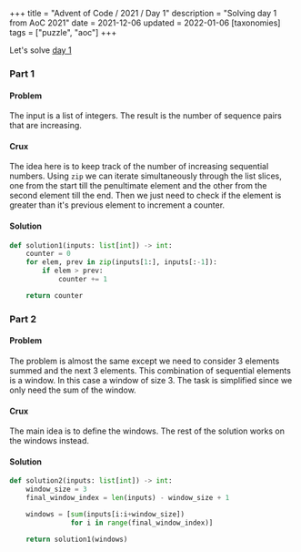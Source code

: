 +++
title = "Advent of Code / 2021 / Day 1"
description = "Solving day 1 from AoC 2021"
date = 2021-12-06
updated = 2022-01-06
[taxonomies]
tags = ["puzzle", "aoc"]
+++

Let's solve [day 1](https://adventofcode.com/2021/day/1)

### Part 1

#### Problem

The input is a list of integers. The result is the number of sequence pairs that are increasing.

#### Crux

The idea here is to keep track of the number of increasing sequential numbers. Using `zip` we can iterate simultaneously through the list slices, one from the start till the penultimate element and the other from the second element till the end. Then we just need to check if the element is greater than it's previous element to increment a counter.

#### Solution

```py
def solution1(inputs: list[int]) -> int:
    counter = 0
    for elem, prev in zip(inputs[1:], inputs[:-1]):
        if elem > prev:
            counter += 1

    return counter
```

### Part 2

#### Problem

The problem is almost the same except we need to consider 3 elements summed and the next 3 elements. This combination of sequential elements is a window. In this case a window of size 3. The task is simplified since we only need the sum of the window.

#### Crux

The main idea is to define the windows. The rest of the solution works on the windows instead.

#### Solution

```py
def solution2(inputs: list[int]) -> int:
    window_size = 3
    final_window_index = len(inputs) - window_size + 1

    windows = [sum(inputs[i:i+window_size])
               for i in range(final_window_index)]

    return solution1(windows)
```
